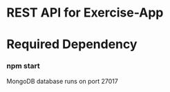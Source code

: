 # REST API for Exercise-App

# Required Dependency

### npm start

MongoDB database runs on port 27017

